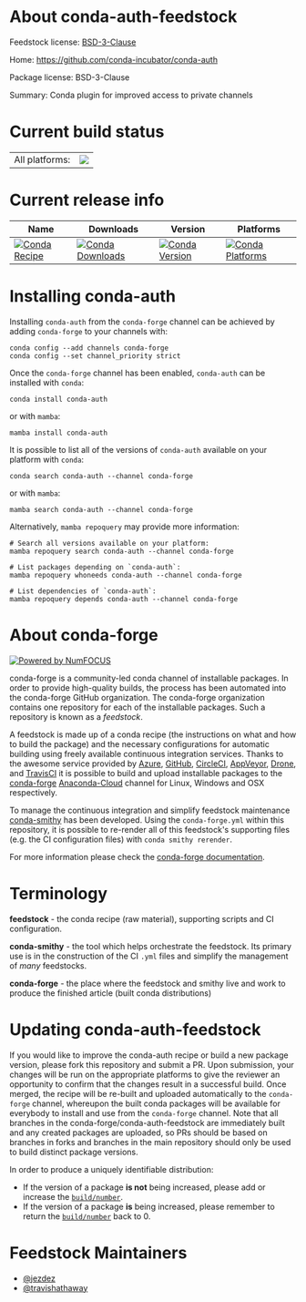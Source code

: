 About conda-auth-feedstock
==========================

Feedstock license: [BSD-3-Clause](https://github.com/conda-forge/conda-auth-feedstock/blob/main/LICENSE.txt)

Home: https://github.com/conda-incubator/conda-auth

Package license: BSD-3-Clause

Summary: Conda plugin for improved access to private channels

Current build status
====================


<table><tr><td>All platforms:</td>
    <td>
      <a href="https://dev.azure.com/conda-forge/feedstock-builds/_build/latest?definitionId=20450&branchName=main">
        <img src="https://dev.azure.com/conda-forge/feedstock-builds/_apis/build/status/conda-auth-feedstock?branchName=main">
      </a>
    </td>
  </tr>
</table>

Current release info
====================

| Name | Downloads | Version | Platforms |
| --- | --- | --- | --- |
| [![Conda Recipe](https://img.shields.io/badge/recipe-conda--auth-green.svg)](https://anaconda.org/conda-forge/conda-auth) | [![Conda Downloads](https://img.shields.io/conda/dn/conda-forge/conda-auth.svg)](https://anaconda.org/conda-forge/conda-auth) | [![Conda Version](https://img.shields.io/conda/vn/conda-forge/conda-auth.svg)](https://anaconda.org/conda-forge/conda-auth) | [![Conda Platforms](https://img.shields.io/conda/pn/conda-forge/conda-auth.svg)](https://anaconda.org/conda-forge/conda-auth) |

Installing conda-auth
=====================

Installing `conda-auth` from the `conda-forge` channel can be achieved by adding `conda-forge` to your channels with:

```
conda config --add channels conda-forge
conda config --set channel_priority strict
```

Once the `conda-forge` channel has been enabled, `conda-auth` can be installed with `conda`:

```
conda install conda-auth
```

or with `mamba`:

```
mamba install conda-auth
```

It is possible to list all of the versions of `conda-auth` available on your platform with `conda`:

```
conda search conda-auth --channel conda-forge
```

or with `mamba`:

```
mamba search conda-auth --channel conda-forge
```

Alternatively, `mamba repoquery` may provide more information:

```
# Search all versions available on your platform:
mamba repoquery search conda-auth --channel conda-forge

# List packages depending on `conda-auth`:
mamba repoquery whoneeds conda-auth --channel conda-forge

# List dependencies of `conda-auth`:
mamba repoquery depends conda-auth --channel conda-forge
```


About conda-forge
=================

[![Powered by
NumFOCUS](https://img.shields.io/badge/powered%20by-NumFOCUS-orange.svg?style=flat&colorA=E1523D&colorB=007D8A)](https://numfocus.org)

conda-forge is a community-led conda channel of installable packages.
In order to provide high-quality builds, the process has been automated into the
conda-forge GitHub organization. The conda-forge organization contains one repository
for each of the installable packages. Such a repository is known as a *feedstock*.

A feedstock is made up of a conda recipe (the instructions on what and how to build
the package) and the necessary configurations for automatic building using freely
available continuous integration services. Thanks to the awesome service provided by
[Azure](https://azure.microsoft.com/en-us/services/devops/), [GitHub](https://github.com/),
[CircleCI](https://circleci.com/), [AppVeyor](https://www.appveyor.com/),
[Drone](https://cloud.drone.io/welcome), and [TravisCI](https://travis-ci.com/)
it is possible to build and upload installable packages to the
[conda-forge](https://anaconda.org/conda-forge) [Anaconda-Cloud](https://anaconda.org/)
channel for Linux, Windows and OSX respectively.

To manage the continuous integration and simplify feedstock maintenance
[conda-smithy](https://github.com/conda-forge/conda-smithy) has been developed.
Using the ``conda-forge.yml`` within this repository, it is possible to re-render all of
this feedstock's supporting files (e.g. the CI configuration files) with ``conda smithy rerender``.

For more information please check the [conda-forge documentation](https://conda-forge.org/docs/).

Terminology
===========

**feedstock** - the conda recipe (raw material), supporting scripts and CI configuration.

**conda-smithy** - the tool which helps orchestrate the feedstock.
                   Its primary use is in the construction of the CI ``.yml`` files
                   and simplify the management of *many* feedstocks.

**conda-forge** - the place where the feedstock and smithy live and work to
                  produce the finished article (built conda distributions)


Updating conda-auth-feedstock
=============================

If you would like to improve the conda-auth recipe or build a new
package version, please fork this repository and submit a PR. Upon submission,
your changes will be run on the appropriate platforms to give the reviewer an
opportunity to confirm that the changes result in a successful build. Once
merged, the recipe will be re-built and uploaded automatically to the
`conda-forge` channel, whereupon the built conda packages will be available for
everybody to install and use from the `conda-forge` channel.
Note that all branches in the conda-forge/conda-auth-feedstock are
immediately built and any created packages are uploaded, so PRs should be based
on branches in forks and branches in the main repository should only be used to
build distinct package versions.

In order to produce a uniquely identifiable distribution:
 * If the version of a package **is not** being increased, please add or increase
   the [``build/number``](https://docs.conda.io/projects/conda-build/en/latest/resources/define-metadata.html#build-number-and-string).
 * If the version of a package **is** being increased, please remember to return
   the [``build/number``](https://docs.conda.io/projects/conda-build/en/latest/resources/define-metadata.html#build-number-and-string)
   back to 0.

Feedstock Maintainers
=====================

* [@jezdez](https://github.com/jezdez/)
* [@travishathaway](https://github.com/travishathaway/)

